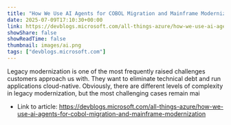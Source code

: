 ```yaml
---
title: "How We Use AI Agents for COBOL Migration and Mainframe Modernization"
date: 2025-07-09T17:10:30+00:00
link: https://devblogs.microsoft.com/all-things-azure/how-we-use-ai-agents-for-cobol-migration-and-mainframe-modernization
showShare: false
showReadTime: false
thumbnail: images/ai.png
tags: ["devblogs.microsoft.com"]
---
```

Legacy modernization is one of the most frequently raised challenges customers approach us with. They want to eliminate technical debt and run applications cloud-native. Obviously, there are different levels of complexity in legacy modernization, but the most challenging cases remain mai

- Link to article: https://devblogs.microsoft.com/all-things-azure/how-we-use-ai-agents-for-cobol-migration-and-mainframe-modernization